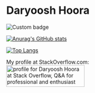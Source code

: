# Daryoosh Hoora 

![Custom badge](https://img.shields.io/badge/I%20am-Software%20Architecture-orange)

[![Anurag's GitHub stats](https://github-readme-stats.vercel.app/api?username=daryoosh-hoora&theme=dark)](https://github.com/daryoosh-hoora/github-readme-stats)

[![Top Langs](https://github-readme-stats.vercel.app/api/top-langs/?username=daryoosh-hoora&langs_count=5&theme=dark)](https://github.com/daryoosh-hoora/github-readme-stats)

<p style="margin:0px;" >My profile at StackOverflow.com:</P>
<a style="margin:0px;" href="https://stackoverflow.com/users/19276844/daryoosh-hoora"><img src="https://stackoverflow.com/users/flair/19276844.png" width="208" height="58" alt="profile for Daryoosh Hoora at Stack Overflow, Q&amp;A for professional and enthusiast programmers" title="profile for Daryoosh Hoora at Stack Overflow, Q&amp;A for professional and enthusiast programmers"></a>
